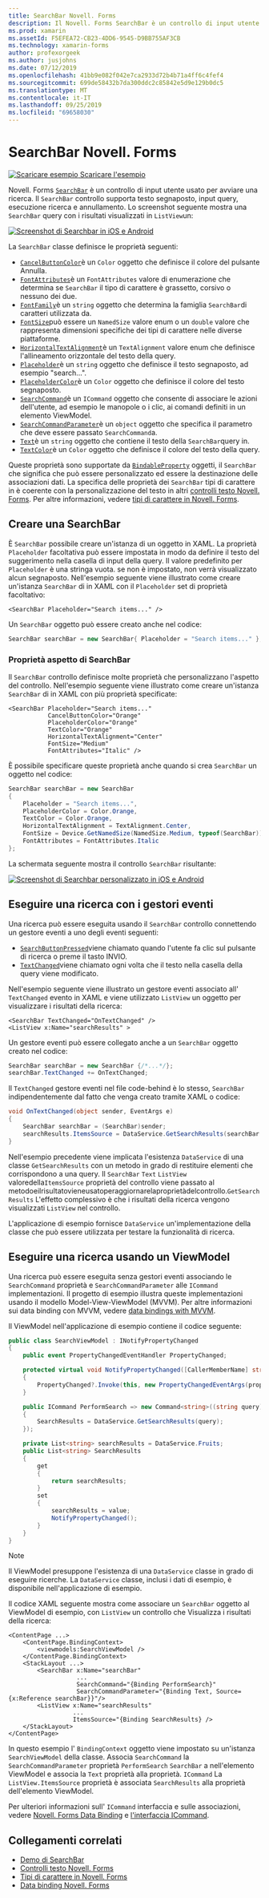 ```yaml
---
title: SearchBar Novell. Forms
description: Il Novell. Forms SearchBar è un controllo di input utente usato per avviare una ricerca. Il controllo SearchBar supporta il testo segnaposto, l'input della query, l'esecuzione e l'annullamento. Questo articolo illustra come usare un oggetto SearchBar in XAML e nel codice.
ms.prod: xamarin
ms.assetId: F5EFEA72-CB23-4DD6-9545-D9BB755AF3CB
ms.technology: xamarin-forms
author: profexorgeek
ms.author: jusjohns
ms.date: 07/12/2019
ms.openlocfilehash: 41bb9e082f042e7ca2933d72b4b71a4ff6c4fef4
ms.sourcegitcommit: 699de58432b7da300ddc2c85842e5d9e129b0dc5
ms.translationtype: MT
ms.contentlocale: it-IT
ms.lasthandoff: 09/25/2019
ms.locfileid: "69658030"
---
```

# <a name="xamarinforms-searchbar"></a>SearchBar Novell. Forms

[![Scaricare esempio](~/media/shared/download.png) Scaricare l'esempio](https://docs.microsoft.com/samples/xamarin/xamarin-forms-samples/userinterface-searchbardemos/)

Novell. Forms [`SearchBar`](xref:Xamarin.Forms.SearchBar) è un controllo di input utente usato per avviare una ricerca. Il `SearchBar` controllo supporta testo segnaposto, input query, esecuzione ricerca e annullamento. Lo screenshot seguente mostra una `SearchBar` query con i risultati visualizzati in `ListView`un:

[![Screenshot di Searchbar in iOS e Android](searchbar-images/device-searchbars-cropped.png "Searchbar in iOS e Android")](searchbar-images/device-searchbars.png#lightbox "SearchBar in iOS e Android")

La `SearchBar` classe definisce le proprietà seguenti:

* [`CancelButtonColor`](xref:Xamarin.Forms.SearchBar.CancelButtonColor)è un `Color` oggetto che definisce il colore del pulsante Annulla.
* [`FontAttributes`](xref:Xamarin.Forms.SearchBar.FontAttributes)è un `FontAttributes` valore di enumerazione che determina se `SearchBar` il tipo di carattere è grassetto, corsivo o nessuno dei due.
* [`FontFamily`](xref:Xamarin.Forms.SearchBar.FontFamily)è un `string` oggetto che determina la famiglia `SearchBar`di caratteri utilizzata da.
* [`FontSize`](xref:Xamarin.Forms.SearchBar.FontSize)può essere un `NamedSize` valore enum o un `double` valore che rappresenta dimensioni specifiche dei tipi di carattere nelle diverse piattaforme.
* [`HorizontalTextAlignment`](xref:Xamarin.Forms.SearchBar.HorizontalTextAlignment)è un `TextAlignment` valore enum che definisce l'allineamento orizzontale del testo della query.
* [`Placeholder`](xref:Xamarin.Forms.SearchBar.Placeholder)è un `string` oggetto che definisce il testo segnaposto, ad esempio "search...".
* [`PlaceholderColor`](xref:Xamarin.Forms.SearchBar.PlaceholderColor)è un `Color` oggetto che definisce il colore del testo segnaposto.
* [`SearchCommand`](xref:Xamarin.Forms.SearchBar.SearchCommand)è un `ICommand` oggetto che consente di associare le azioni dell'utente, ad esempio le manopole o i clic, ai comandi definiti in un elemento ViewModel.
* [`SearchCommandParameter`](xref:Xamarin.Forms.SearchBar.SearchCommandParameter)è un `object` oggetto che specifica il parametro che deve essere passato `SearchCommand`a.
* [`Text`](xref:Xamarin.Forms.SearchBar.Text)è un `string` oggetto che contiene il testo della `SearchBar`query in.
* [`TextColor`](xref:Xamarin.Forms.SearchBar.TextColor)è un `Color` oggetto che definisce il colore del testo della query.

Queste proprietà sono supportate da [`BindableProperty`](xref:Xamarin.Forms.BindableProperty) oggetti, il `SearchBar` che significa che può essere personalizzato ed essere la destinazione delle associazioni dati. La specifica delle proprietà dei `SearchBar` tipi di carattere in è coerente con la personalizzazione del testo in altri [controlli testo Novell. Forms](~/xamarin-forms/user-interface/text/index.md). Per altre informazioni, vedere [tipi di carattere in Novell. Forms](~/xamarin-forms/user-interface/text/fonts.md).

## <a name="create-a-searchbar"></a>Creare una SearchBar

È `SearchBar` possibile creare un'istanza di un oggetto in XAML. La proprietà `Placeholder` facoltativa può essere impostata in modo da definire il testo del suggerimento nella casella di input della query. Il valore predefinito per `Placeholder` è una stringa vuota. se non è impostato, non verrà visualizzato alcun segnaposto. Nell'esempio seguente viene illustrato come creare un'istanza `SearchBar` di in XAML con il `Placeholder` set di proprietà facoltativo:

```xaml
<SearchBar Placeholder="Search items..." />
```

Un `SearchBar` oggetto può essere creato anche nel codice:

```csharp
SearchBar searchBar = new SearchBar{ Placeholder = "Search items..." };
```

### <a name="searchbar-appearance-properties"></a>Proprietà aspetto di SearchBar

Il `SearchBar` controllo definisce molte proprietà che personalizzano l'aspetto del controllo. Nell'esempio seguente viene illustrato come creare un'istanza `SearchBar` di in XAML con più proprietà specificate:

```xaml
<SearchBar Placeholder="Search items..."
           CancelButtonColor="Orange"
           PlaceholderColor="Orange"
           TextColor="Orange"
           HorizontalTextAlignment="Center"
           FontSize="Medium"
           FontAttributes="Italic" />
```

È possibile specificare queste proprietà anche quando si crea `SearchBar` un oggetto nel codice:

```csharp
SearchBar searchBar = new SearchBar
{
    Placeholder = "Search items...",
    PlaceholderColor = Color.Orange,
    TextColor = Color.Orange,
    HorizontalTextAlignment = TextAlignment.Center,
    FontSize = Device.GetNamedSize(NamedSize.Medium, typeof(SearchBar)),
    FontAttributes = FontAttributes.Italic
};
```

La schermata seguente mostra il controllo `SearchBar` risultante:

[![Screenshot di Searchbar personalizzato in iOS e Android](searchbar-images/device-searchbars-styled-cropped.png "Searchbar personalizzato in iOS e Android")](searchbar-images/device-searchbars-styled.png#lightbox "SearchBar personalizzato in iOS e Android")

## <a name="perform-a-search-with-event-handlers"></a>Eseguire una ricerca con i gestori eventi

Una ricerca può essere eseguita usando il `SearchBar` controllo connettendo un gestore eventi a uno degli eventi seguenti:

* [`SearchButtonPressed`](xref:Xamarin.Forms.SearchBar.SearchButtonPressed)viene chiamato quando l'utente fa clic sul pulsante di ricerca o preme il tasto INVIO.
* [`TextChanged`](xref:Xamarin.Forms.SearchBar.TextChanged)viene chiamato ogni volta che il testo nella casella della query viene modificato.

Nell'esempio seguente viene illustrato un gestore eventi associato all' `TextChanged` evento in XAML e viene utilizzato `ListView` un oggetto per visualizzare i risultati della ricerca:

```xaml
<SearchBar TextChanged="OnTextChanged" />
<ListView x:Name="searchResults" >
```

Un gestore eventi può essere collegato anche a un `SearchBar` oggetto creato nel codice:

```csharp
SearchBar searchBar = new SearchBar {/*...*/};
searchBar.TextChanged += OnTextChanged;
```

Il `TextChanged` gestore eventi nel file code-behind è lo stesso, `SearchBar` indipendentemente dal fatto che venga creato tramite XAML o codice:

```csharp
void OnTextChanged(object sender, EventArgs e)
{
    SearchBar searchBar = (SearchBar)sender;
    searchResults.ItemsSource = DataService.GetSearchResults(searchBar.Text);
}
```

Nell'esempio precedente viene implicata l'esistenza `DataService` di una classe `GetSearchResults` con un metodo in grado di restituire elementi che corrispondono a una query. Il `SearchBar` `Text` `ListView` valoredella`ItemsSource` proprietà del controllo viene passato al metodoeilrisultatovieneusatoperaggiornarelaproprietàdelcontrollo.`GetSearchResults` L'effetto complessivo è che i risultati della ricerca vengono visualizzati `ListView` nel controllo.

L'applicazione di esempio fornisce `DataService` un'implementazione della classe che può essere utilizzata per testare la funzionalità di ricerca.

## <a name="perform-a-search-using-a-viewmodel"></a>Eseguire una ricerca usando un ViewModel

Una ricerca può essere eseguita senza gestori eventi associando le `SearchCommand` proprietà e `SearchCommandParameter` alle `ICommand` implementazioni. Il progetto di esempio illustra queste implementazioni usando il modello Model-View-ViewModel (MVVM). Per altre informazioni sui data binding con MVVM, vedere [data bindings with MVVM](~/xamarin-forms/xaml/xaml-basics/data-bindings-to-mvvm.md).

Il ViewModel nell'applicazione di esempio contiene il codice seguente:

```csharp
public class SearchViewModel : INotifyPropertyChanged
{
    public event PropertyChangedEventHandler PropertyChanged;

    protected virtual void NotifyPropertyChanged([CallerMemberName] string propertyName = "")
    {
        PropertyChanged?.Invoke(this, new PropertyChangedEventArgs(propertyName));
    }

    public ICommand PerformSearch => new Command<string>((string query) =>
    {
        SearchResults = DataService.GetSearchResults(query);
    });

    private List<string> searchResults = DataService.Fruits;
    public List<string> SearchResults
    {
        get
        {
            return searchResults;
        }
        set
        {
            searchResults = value;
            NotifyPropertyChanged();
        }
    }
}
```

> [!NOTE]
> Il ViewModel presuppone l'esistenza di una `DataService` classe in grado di eseguire ricerche. La `DataService` classe, inclusi i dati di esempio, è disponibile nell'applicazione di esempio.

Il codice XAML seguente mostra come associare un `SearchBar` oggetto al ViewModel di esempio, con `ListView` un controllo che Visualizza i risultati della ricerca:

```xaml
<ContentPage ...>
    <ContentPage.BindingContext>
        <viewmodels:SearchViewModel />
    </ContentPage.BindingContext>
    <StackLayout ...>
        <SearchBar x:Name="searchBar"
                   ...
                   SearchCommand="{Binding PerformSearch}"
                   SearchCommandParameter="{Binding Text, Source={x:Reference searchBar}}"/>
        <ListView x:Name="searchResults"
                  ...
                  ItemsSource="{Binding SearchResults} />
    </StackLayout>
</ContentPage>
```

In questo esempio l' `BindingContext` oggetto viene impostato su un'istanza `SearchViewModel` della classe. Associa `SearchCommand` la `SearchCommandParameter` proprietà `PerformSearch` `SearchBar` a nell'elemento ViewModel e associa la `Text` proprietà alla proprietà. `ICommand` La `ListView.ItemsSource` proprietà è associata `SearchResults` alla proprietà dell'elemento ViewModel.

Per ulteriori informazioni sull' `ICommand` interfaccia e sulle associazioni, vedere [Novell. Forms Data Binding](~/xamarin-forms/app-fundamentals/data-binding/index.md) e [l'interfaccia ICommand](~/xamarin-forms/app-fundamentals/data-binding/commanding.md).

## <a name="related-links"></a>Collegamenti correlati

* [Demo di SearchBar](https://docs.microsoft.com/samples/xamarin/xamarin-forms-samples/userinterface-searchbardemos/)
* [Controlli testo Novell. Forms](~/xamarin-forms/user-interface/text/index.md)
* [Tipi di carattere in Novell. Forms](~/xamarin-forms/user-interface/text/fonts.md)
* [Data binding Novell. Forms](~/xamarin-forms/app-fundamentals/data-binding/index.md)
